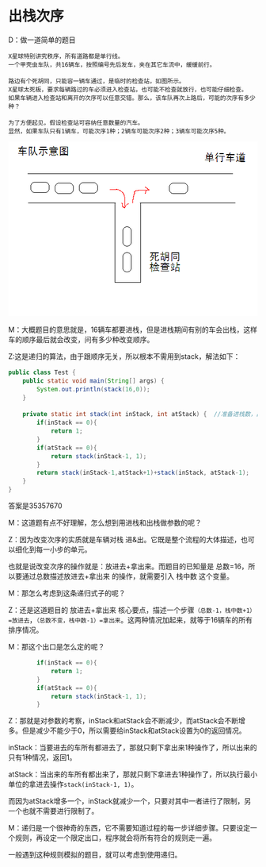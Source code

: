# 出栈次序   

D：做一道简单的题目

```
X星球特别讲究秩序，所有道路都是单行线。
一个甲壳虫车队，共16辆车，按照编号先后发车，夹在其它车流中，缓缓前行。

路边有个死胡同，只能容一辆车通过，是临时的检查站，如图所示。
X星球太死板，要求每辆路过的车必须进入检查站，也可能不检查就放行，也可能仔细检查。
如果车辆进入检查站和离开的次序可以任意交错。那么，该车队再次上路后，可能的次序有多少种？

为了方便起见，假设检查站可容纳任意数量的汽车。
显然，如果车队只有1辆车，可能次序1种；2辆车可能次序2种；3辆车可能次序5种。
```

![](../image/p4.png)    

M：大概题目的意思就是，16辆车都要进栈，但是进栈期间有别的车会出栈，这样车的顺序最后就会改变，问有多少种改变顺序。

Z:这是递归的算法，由于跟顺序无关，所以根本不需用到stack，解法如下：

```java
public class Test {
	public static void main(String[] args) {
		System.out.println(stack(16,0));
	}

	private static int stack(int inStack, int atStack) {  //准备进栈数，出栈数
		if(inStack == 0){
			return 1;
		}
		if(atStack == 0){
			return stack(inStack-1, 1);
		}
		return stack(inStack-1,atStack+1)+stack(inStack, atStack-1);
	}
}	
```

答案是35357670

M：这道题有点不好理解，怎么想到用进栈和出栈做参数的呢？

Z：因为改变次序的实质就是车辆对栈 进&出。它既是整个流程的大体描述，也可以细化到每一小步的单元。

也就是说改变次序的操作就是：放进去+拿出来。而题目的已知量是 总数=16，所以要通过总数描述放进去+拿出来 的操作，就需要引入 栈中数 这个变量。

M：那怎么考虑到这条递归式子的呢？

Z：还是这道题目的 放进去+拿出来 核心要点，描述一个步骤``（总数-1，栈中数+1）=放进去``，``（总数不变，栈中数-1）=拿出来``。这两种情况加起来，就等于16辆车的所有排序情况。

M：那这个出口是怎么定的呢？

```java
		if(inStack == 0){
			return 1;
		}
		if(atStack == 0){
			return stack(inStack-1, 1);
		}
```

Z：那就是对参数的考察，inStack和atStack会不断减少，而atStack会不断增多。但是减少不能少于0，所以需要给inStack和atStack设置为0的返回情况。

inStack：当要进去的车所有都进去了，那就只剩下拿出来1种操作了，所以出来的只有1种情况，返回1。

atStack：当出来的车所有都出来了，那就只剩下拿进去1种操作了，所以执行最小单位的拿进去操作``stack(inStack-1, 1)``。

而因为atStack增多一个，inStack就减少一个，只要对其中一者进行了限制，另一个也就不需要进行限制了。

M：递归是一个很神奇的东西，它不需要知道过程的每一步详细步骤。只要设定一个规则，再设定一个限定出口，程序就会将所有符合的规则走一遍。

一般遇到这种规则模拟的题目，就可以考虑到使用递归。